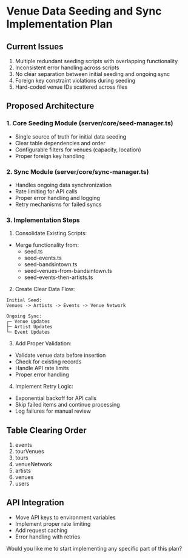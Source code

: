 
# Venue Data Seeding and Sync Implementation Plan

## Current Issues
1. Multiple redundant seeding scripts with overlapping functionality
2. Inconsistent error handling across scripts
3. No clear separation between initial seeding and ongoing sync
4. Foreign key constraint violations during seeding
5. Hard-coded venue IDs scattered across files

## Proposed Architecture

### 1. Core Seeding Module (server/core/seed-manager.ts)
- Single source of truth for initial data seeding
- Clear table dependencies and order
- Configurable filters for venues (capacity, location)
- Proper foreign key handling

### 2. Sync Module (server/core/sync-manager.ts)
- Handles ongoing data synchronization
- Rate limiting for API calls
- Proper error handling and logging
- Retry mechanisms for failed syncs

### 3. Implementation Steps

1. Consolidate Existing Scripts:
- Merge functionality from:
  - seed.ts
  - seed-events.ts
  - seed-bandsintown.ts
  - seed-venues-from-bandsintown.ts
  - seed-events-then-artists.ts

2. Create Clear Data Flow:
```
Initial Seed:
Venues -> Artists -> Events -> Venue Network

Ongoing Sync:
┌─ Venue Updates
├─ Artist Updates
└─ Event Updates
```

3. Add Proper Validation:
- Validate venue data before insertion
- Check for existing records
- Handle API rate limits
- Proper error handling

4. Implement Retry Logic:
- Exponential backoff for API calls
- Skip failed items and continue processing
- Log failures for manual review

## Table Clearing Order
1. events
2. tourVenues
3. tours
4. venueNetwork
5. artists
6. venues
7. users

## API Integration
- Move API keys to environment variables
- Implement proper rate limiting
- Add request caching
- Error handling with retries

Would you like me to start implementing any specific part of this plan?
